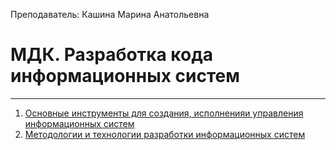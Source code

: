 Преподаватель: Кашина Марина Анатольевна
# МДК. Разработка кода информационных систем
---
1. [Основные инструменты для создания, исполненияи управления информационных систем](Code_develop_IS_(1).md)
2. [Методологии и технологии разработки информационных систем](Code_develop_IS_(2).md)